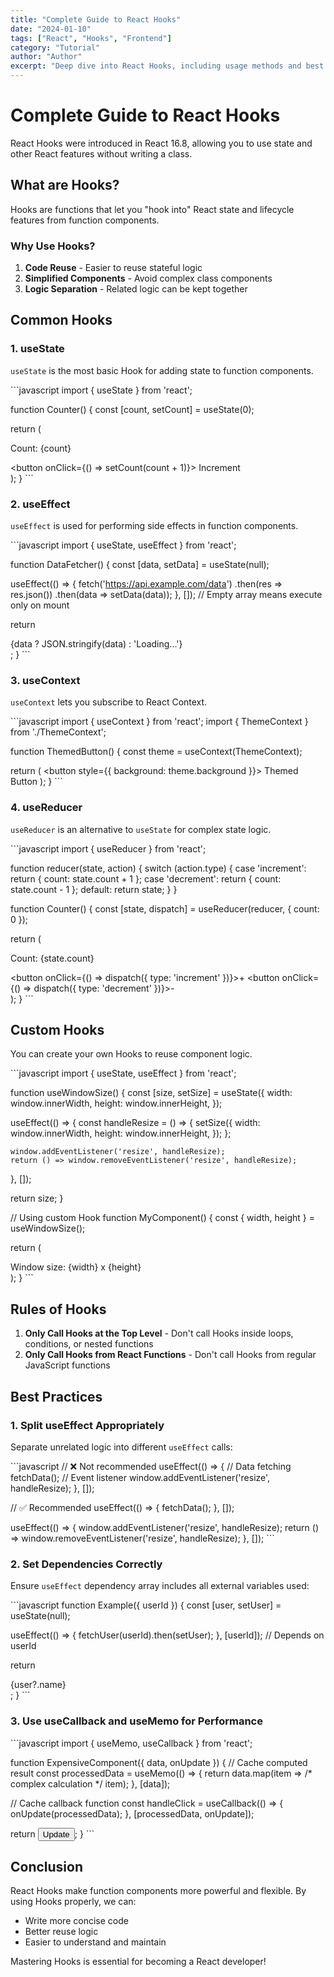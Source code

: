 ```yaml
---
title: "Complete Guide to React Hooks"
date: "2024-01-10"
tags: ["React", "Hooks", "Frontend"]
category: "Tutorial"
author: "Author"
excerpt: "Deep dive into React Hooks, including usage methods and best practices for core Hooks like useState, useEffect, and useContext."
---
```


# Complete Guide to React Hooks

React Hooks were introduced in React 16.8, allowing you to use state and other React features without writing a class.

## What are Hooks?

Hooks are functions that let you "hook into" React state and lifecycle features from function components.

### Why Use Hooks?

1. **Code Reuse** - Easier to reuse stateful logic
2. **Simplified Components** - Avoid complex class components
3. **Logic Separation** - Related logic can be kept together

## Common Hooks

### 1. useState

`useState` is the most basic Hook for adding state to function components.

\`\`\`javascript
import { useState } from 'react';

function Counter() {
  const [count, setCount] = useState(0);

  return (
    <div>
      <p>Count: {count}</p>
      <button onClick={() => setCount(count + 1)}>
        Increment
      </button>
    </div>
  );
}
\`\`\`

### 2. useEffect

`useEffect` is used for performing side effects in function components.

\`\`\`javascript
import { useState, useEffect } from 'react';

function DataFetcher() {
  const [data, setData] = useState(null);

  useEffect(() => {
    fetch('https://api.example.com/data')
      .then(res => res.json())
      .then(data => setData(data));
  }, []); // Empty array means execute only on mount

  return <div>{data ? JSON.stringify(data) : 'Loading...'}</div>;
}
\`\`\`

### 3. useContext

`useContext` lets you subscribe to React Context.

\`\`\`javascript
import { useContext } from 'react';
import { ThemeContext } from './ThemeContext';

function ThemedButton() {
  const theme = useContext(ThemeContext);

  return (
    <button style={{ background: theme.background }}>
      Themed Button
    </button>
  );
}
\`\`\`

### 4. useReducer

`useReducer` is an alternative to `useState` for complex state logic.

\`\`\`javascript
import { useReducer } from 'react';

function reducer(state, action) {
  switch (action.type) {
    case 'increment':
      return { count: state.count + 1 };
    case 'decrement':
      return { count: state.count - 1 };
    default:
      return state;
  }
}

function Counter() {
  const [state, dispatch] = useReducer(reducer, { count: 0 });

  return (
    <div>
      <p>Count: {state.count}</p>
      <button onClick={() => dispatch({ type: 'increment' })}>+</button>
      <button onClick={() => dispatch({ type: 'decrement' })}>-</button>
    </div>
  );
}
\`\`\`

## Custom Hooks

You can create your own Hooks to reuse component logic.

\`\`\`javascript
import { useState, useEffect } from 'react';

function useWindowSize() {
  const [size, setSize] = useState({
    width: window.innerWidth,
    height: window.innerHeight,
  });

  useEffect(() => {
    const handleResize = () => {
      setSize({
        width: window.innerWidth,
        height: window.innerHeight,
      });
    };

    window.addEventListener('resize', handleResize);
    return () => window.removeEventListener('resize', handleResize);
  }, []);

  return size;
}

// Using custom Hook
function MyComponent() {
  const { width, height } = useWindowSize();

  return (
    <div>
      Window size: {width} x {height}
    </div>
  );
}
\`\`\`

## Rules of Hooks

1. **Only Call Hooks at the Top Level** - Don't call Hooks inside loops, conditions, or nested functions
2. **Only Call Hooks from React Functions** - Don't call Hooks from regular JavaScript functions

## Best Practices

### 1. Split useEffect Appropriately

Separate unrelated logic into different `useEffect` calls:

\`\`\`javascript
// ❌ Not recommended
useEffect(() => {
  // Data fetching
  fetchData();
  // Event listener
  window.addEventListener('resize', handleResize);
}, []);

// ✅ Recommended
useEffect(() => {
  fetchData();
}, []);

useEffect(() => {
  window.addEventListener('resize', handleResize);
  return () => window.removeEventListener('resize', handleResize);
}, []);
\`\`\`

### 2. Set Dependencies Correctly

Ensure `useEffect` dependency array includes all external variables used:

\`\`\`javascript
function Example({ userId }) {
  const [user, setUser] = useState(null);

  useEffect(() => {
    fetchUser(userId).then(setUser);
  }, [userId]); // Depends on userId

  return <div>{user?.name}</div>;
}
\`\`\`

### 3. Use useCallback and useMemo for Performance

\`\`\`javascript
import { useMemo, useCallback } from 'react';

function ExpensiveComponent({ data, onUpdate }) {
  // Cache computed result
  const processedData = useMemo(() => {
    return data.map(item => /* complex calculation */ item);
  }, [data]);

  // Cache callback function
  const handleClick = useCallback(() => {
    onUpdate(processedData);
  }, [processedData, onUpdate]);

  return <button onClick={handleClick}>Update</button>;
}
\`\`\`

## Conclusion

React Hooks make function components more powerful and flexible. By using Hooks properly, we can:

- Write more concise code
- Better reuse logic
- Easier to understand and maintain

Mastering Hooks is essential for becoming a React developer!
